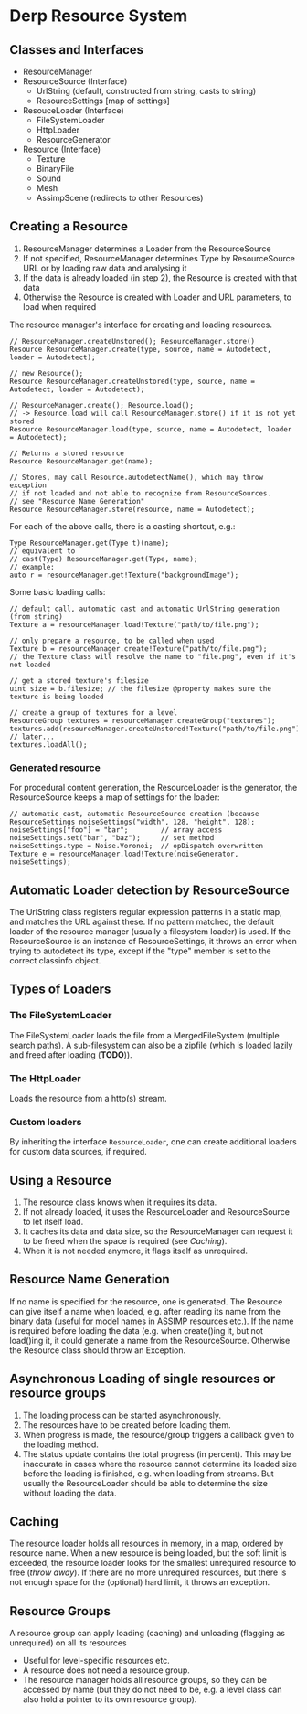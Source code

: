 # Derp Resource System

## Classes and Interfaces

- ResourceManager
- ResourceSource (Interface)
    - UrlString (default, constructed from string, casts to string)
    - ResourceSettings [map of settings]
- ResouceLoader (Interface)
    - FileSystemLoader
    - HttpLoader
    - ResourceGenerator
- Resource (Interface)
    - Texture
    - BinaryFile
    - Sound
    - Mesh
    - AssimpScene (redirects to other Resources)

## Creating a Resource

1. ResourceManager determines a Loader from the ResourceSource
2. If not specified, ResourceManager determines Type by ResourceSource URL or by loading raw data and analysing it
3. If the data is already loaded (in step 2), the Resource is created with that data
4. Otherwise the Resource is created with Loader and URL parameters, to load when required

The resource manager's interface for creating and loading resources.

    // ResourceManager.createUnstored(); ResourceManager.store()
    Resource ResourceManager.create(type, source, name = Autodetect, loader = Autodetect);

    // new Resource();
    Resource ResourceManager.createUnstored(type, source, name = Autodetect, loader = Autodetect);
    
    // ResourceManager.create(); Resource.load();
    // -> Resource.load will call ResourceManager.store() if it is not yet stored
    Resource ResourceManager.load(type, source, name = Autodetect, loader = Autodetect); 

    // Returns a stored resource
    Resource ResourceManager.get(name);

    // Stores, may call Resource.autodetectName(), which may throw exception 
    // if not loaded and not able to recognize from ResourceSources.
    // see "Resource Name Generation"
    Resource ResourceManager.store(resource, name = Autodetect); 

For each of the above calls, there is a casting shortcut, e.g.:

    Type ResourceManager.get(Type t)(name);
    // equivalent to 
    // cast(Type) ResourceManager.get(Type, name);
    // example:
    auto r = resourceManager.get!Texture("backgroundImage");

Some basic loading calls:

    // default call, automatic cast and automatic UrlString generation (from string)
    Texture a = resourceManager.load!Texture("path/to/file.png");

    // only prepare a resource, to be called when used
    Texture b = resourceManager.create!Texture("path/to/file.png"); 
    // the Texture class will resolve the name to "file.png", even if it's not loaded

    // get a stored texture's filesize
    uint size = b.filesize; // the filesize @property makes sure the texture is being loaded

    // create a group of textures for a level
    ResourceGroup textures = resourceManager.createGroup("textures");
    textures.add(resourceManager.createUnstored!Texture("path/to/file.png"));
    // later...
    textures.loadAll();
    

### Generated resource

For procedural content generation, the ResourceLoader is the generator, the ResourceSource keeps a map of settings for the loader:

    // automatic cast, automatic ResourceSource creation (because 
    ResourceSettings noiseSettings("width", 128, "height", 128);
    noiseSettings["foo"] = "bar";        // array access
    noiseSettings.set("bar", "baz");     // set method
    noiseSettings.type = Noise.Voronoi;  // opDispatch overwritten
    Texture e = resourceManager.load!Texture(noiseGenerator, noiseSettings);

## Automatic Loader detection by ResourceSource

The UrlString class registers regular expression patterns in a static map, and matches the URL against these. If no pattern matched, the default loader of the resource manager (usually a filesystem loader) is used. If the ResourceSource is an instance of ResourceSettings, it throws an error when trying to autodetect its type, except if the "type" member is set to the correct classinfo object.

## Types of Loaders

### The FileSystemLoader

The FileSystemLoader loads the file from a MergedFileSystem (multiple search paths). A sub-filesystem can also be a zipfile (which is loaded lazily and freed after loading (**TODO**)).

### The HttpLoader

Loads the resource from a http(s) stream.

### Custom loaders

By inheriting the interface `ResourceLoader`, one can create additional loaders for custom data sources, if required.

## Using a Resource

1. The resource class knows when it requires its data. 
2. If not already loaded, it uses the ResourceLoader and ResourceSource to let itself load.
3. It caches its data and data size, so the ResourceManager can request it to be freed when the space is required (see *Caching*).
4. When it is not needed anymore, it flags itself as unrequired.

## Resource Name Generation

If no name is specified for the resource, one is generated. The Resource can give itself a name when loaded, e.g. after reading its name from the binary data (useful for model names in ASSIMP resources etc.). If the name is required before loading the data (e.g. when create()ing it, but not load()ing it, it could generate a name from the ResourceSource. Otherwise the Resource class should throw an Exception.

## Asynchronous Loading of single resources or resource groups

1. The loading process can be started asynchronously.
2. The resources have to be created before loading them.
3. When progress is made, the resource/group triggers a callback given to the loading method.
4. The status update contains the total progress (in percent). This may be inaccurate in cases where the resource cannot determine its loaded size before the loading is finished, e.g. when loading from streams. But usually the ResourceLoader should be able to determine the size without loading the data.

## Caching

The resource loader holds all resources in memory, in a map, ordered by resource name. When a new resource is being loaded, but the soft limit is exceeded, the resource loader looks for the smallest unrequired resource to free (*throw away*). If there are no more unrequired resources, but there is not enough space for the (optional) hard limit, it throws an exception.

## Resource Groups

A resource group can apply loading (caching) and unloading (flagging as unrequired) on all its resources
- Useful for level-specific resources etc.
- A resource does not need a resource group.
- The resource manager holds all resource groups, so they can be accessed by name (but they do not need to be, e.g. a level class can also hold a pointer to its own resource group).
